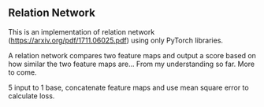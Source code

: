 ## Relation Network

This is an implementation of relation network (https://arxiv.org/pdf/1711.06025.pdf) using only PyTorch libraries.

A relation network compares two feature maps and output a score based on how similar the two feature maps are... From my understanding so far. More to come.

5 input to 1 base, concatenate feature maps and use mean square error to calculate loss.
